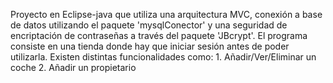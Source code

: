 Proyecto en Eclipse-java que utiliza una arquitectura MVC, conexión a base de datos utilizando el paquete 'mysqlConector' y una seguridad de encriptación de contraseñas a través del paquete 'JBcrypt'. 
El programa consiste en una tienda donde hay que iniciar sesión antes de poder utilizarla.
  Existen distintas funcionalidades como: 
    1. Añadir/Ver/Eliminar un coche
    2. Añadir un propietario

